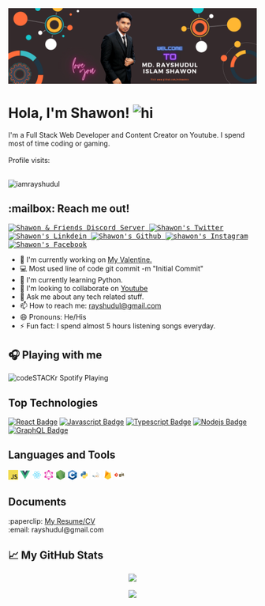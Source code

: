 <img src='https://raw.githubusercontent.com/iamrayshudul/iamrayshudul/main/iamrayshudul.png'/>
<h1>Hola, I'm Shawon! <img src="https://user-images.githubusercontent.com/1303154/88677602-1635ba80-d120-11ea-84d8-d263ba5fc3c0.gif" width="28px" alt="hi"></h1>
I'm a Full Stack Web Developer and Content Creator on Youtube. I spend most of time coding or gaming.
<br />
<br />
Profile visits:
<br />
<br />
<p align="left"> <img src="https://komarev.com/ghpvc/?username=iamrayshudul&label=Views&color=blue&style=plastic" alt="iamrayshudul" /> </p>

<h2> :mailbox: Reach me out! </h2>
<p align="left">
  <samp>
  <a href="https://discord.gg/">
  <img  alt="Shawon & Friends Discord Server" width="16px" src="https://cdn.jsdelivr.net/npm/simple-icons@v3/icons/discord.svg" />
</a>
<a href="https://twitter.com/">
  <img  alt="Shawon's Twitter" width="16px" src="https://cdn.jsdelivr.net/npm/simple-icons@v3/icons/twitter.svg" />
</a>
<a href="https://www.linkedin.com/in/fnshawon/">
  <img  alt="Shawon's Linkdein" width="16px" src="https://cdn.jsdelivr.net/npm/simple-icons@v3/icons/linkedin.svg" />
</a>
<a href="https://github.com/iamrayshudul">
  <img  alt="Shawon's Github" width="16px" src="https://cdn.jsdelivr.net/npm/simple-icons@v3/icons/github.svg" />
</a>
<a href="https://instagram.com/rayshudul/">
  <img  alt="shawon's Instagram" width="16px" src="https://cdn.jsdelivr.net/npm/simple-icons@v3/icons/instagram.svg" />
</a>
<a href="https://www.facebook.com/rayshudul">
  <img  alt="Shawon's Facebook" width="16px" src="https://cdn.jsdelivr.net/npm/simple-icons@v3/icons/facebook.svg" />
</a>
  </samp>
  
 <br>
 </p>

- 🔭 I'm currently working on <a href='https://iamrayshudul.github.io/Valentinedemo2021/'>My Valentine.</a>
- 💻 Most used line of code git commit -m "Initial Commit"
- 🌱 I'm currently learning Python.
- 👯 I'm looking to collaborate on <a href='https://www.youtube.com/channel/UC9tMQC2kecFbswAz7UsTk6A'>Youtube</a>
- 💬 Ask me about any tech related stuff.
- 📫 How to reach me: rayshudul@gmail.com
- 😄 Pronouns: He/His
- ⚡ Fun fact: I spend almost 5 hours listening songs everyday.

<h2> 🎧 Playing with me </h2>

<img src="https://now-playing-codestackr.vercel.app/api/spotify-playing" alt="codeSTACKr Spotify Playing" width="350" />

<h2> Top Technologies </h2>

[![React Badge](https://img.shields.io/badge/-React-61DBFB?style=for-the-badge&labelColor=black&logo=react&logoColor=61DBFB)](#) [![Javascript Badge](https://img.shields.io/badge/-Javascript-F0DB4F?style=for-the-badge&labelColor=black&logo=javascript&logoColor=F0DB4F)](#) [![Typescript Badge](https://img.shields.io/badge/-Typescript-007acc?style=for-the-badge&labelColor=black&logo=typescript&logoColor=007acc)](#) [![Nodejs Badge](https://img.shields.io/badge/-Nodejs-3C873A?style=for-the-badge&labelColor=black&logo=node.js&logoColor=3C873A)](#) [![GraphQL Badge](https://img.shields.io/badge/-GraphQl-e535ab?style=for-the-badge&labelColor=black&logo=node.js&logoColor=e535ab)](#)

<h2> Languages and Tools </h2>

<code><img height="20" src="https://raw.githubusercontent.com/github/explore/80688e429a7d4ef2fca1e82350fe8e3517d3494d/topics/javascript/javascript.png"></code>
<code><img height="20" src="https://raw.githubusercontent.com/github/explore/80688e429a7d4ef2fca1e82350fe8e3517d3494d/topics/vue/vue.png"></code>
<code><img height="20" src="https://raw.githubusercontent.com/github/explore/80688e429a7d4ef2fca1e82350fe8e3517d3494d/topics/react/react.png"></code>
<code><img height="20" src="https://raw.githubusercontent.com/github/explore/5c058a388828bb5fde0bcafd4bc867b5bb3f26f3/topics/graphql/graphql.png"></code>
<code><img height="20" src="https://raw.githubusercontent.com/github/explore/80688e429a7d4ef2fca1e82350fe8e3517d3494d/topics/nodejs/nodejs.png"></code>
<code><img height="20" src="https://raw.githubusercontent.com/github/explore/80688e429a7d4ef2fca1e82350fe8e3517d3494d/topics/cpp/cpp.png"></code>
<code><img height="20" src="https://raw.githubusercontent.com/github/explore/80688e429a7d4ef2fca1e82350fe8e3517d3494d/topics/python/python.png"></code>
<code><img height="20" src="https://raw.githubusercontent.com/github/explore/80688e429a7d4ef2fca1e82350fe8e3517d3494d/topics/mysql/mysql.png"></code>
<code><img height="20" src="https://raw.githubusercontent.com/github/explore/80688e429a7d4ef2fca1e82350fe8e3517d3494d/topics/firebase/firebase.png"></code>
<code><img height="20" src="https://raw.githubusercontent.com/github/explore/80688e429a7d4ef2fca1e82350fe8e3517d3494d/topics/git/git.png"></code>

<h2> Documents </h2>
:paperclip: <a href='https://drive.google.com/file/d/1lBhCoA_xKLoX_ohIIGNYxeTlYPeLxuSL/view?usp=sharing'>My Resume/CV</a>
<br />
:email: rayshudul@gmail.com

<h2 align="Left"> 📈 My GitHub Stats </h2>
<p align="center">
<img src="https://github-readme-stats.vercel.app/api?username=iamrayshudul&&show_icons=true&title_color=222222&icon_color=03A87C&text_color=333333&bg_color=ffffff">
</p>
<p align="center"><img src="https://github-readme-stats.vercel.app/api/top-langs/?username=iamrayshudul&layout=compact&bg_color=ffffff&text_color=333333"></p>
